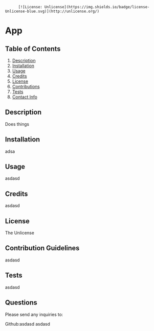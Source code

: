 
          [![License: Unlicense](https://img.shields.io/badge/license-Unlicense-blue.svg)](http://unlicense.org/)

# App

## Table of Contents
1. [Description](#description)
2. [Installation](#installation)
3. [Usage](#usage)
4. [Credits](#credits)
5. [License](#license)
6. [Contributions](#contributions)
7. [Tests](#tests)
8. [Contact Info](#contact)

  
## Description <a name="description"><a/>

Does things

## Installation <a name="installation"><a/>

adsa

## Usage <a name="usage"><a/>

asdasd

## Credits <a name="credits"><a/>

asdasd

## License <a name="license"><a/>

The Unlicense

## Contribution Guidelines <a name="contributions"><a/>

asdasd

## Tests <a name="tests"><a/>

asdasd

## Questions <a name="contact"><a/>

Please send any inquiries to:

Github:asdasd
asdasd
